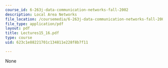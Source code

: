 ```yaml
---
course_id: 6-263j-data-communication-networks-fall-2002
description: Local Area Networks
file_location: /coursemedia/6-263j-data-communication-networks-fall-2002/623c1e88221701c134811e228f8b7f11_Lectures15_16.pdf
file_type: application/pdf
layout: pdf
title: Lectures15_16.pdf
type: course
uid: 623c1e88221701c134811e228f8b7f11

---
```

None